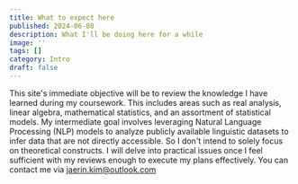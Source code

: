 ```yaml
---
title: What to expect here
published: 2024-06-08
description: What I'll be doing here for a while
image: ''
tags: []
category: Intro
draft: false 
---
```


This site's immediate objective will be to review the knowledge I have learned during my coursework. This includes areas such as real analysis, linear algebra, mathematical statistics, and an assortment of statistical models. My intermediate goal involves leveraging Natural Language Processing (NLP) models to analyze publicly available linguistic datasets to infer data that are not directly accessible. So I don't intend to solely focus on theoretical constructs. I will delve into practical issues once I feel sufficient with my reviews enough to execute my plans effectively. You can contact me via jaerin.kim@outlook.com
